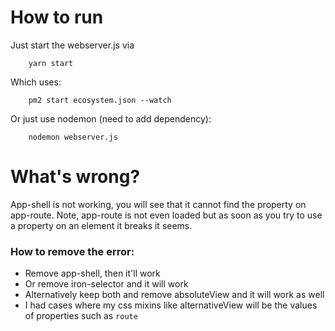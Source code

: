 # How to run

Just start the webserver.js via

```
    yarn start
```

Which uses:

```
    pm2 start ecosystem.json --watch
```

Or just use nodemon (need to add dependency):


```
    nodemon webserver.js
```

# What's wrong?

App-shell is not working, you will see that it cannot find the property on app-route. Note, app-route is not even loaded but as soon as you try to use a property on an element it breaks it seems. 

### How to remove the error:
- Remove app-shell, then it'll work
- Or remove iron-selector and it will work
- Alternatively keep both and remove absoluteView and it will work as well
- I had cases where my css mixins like alternativeView will be the values of properties such as `route`